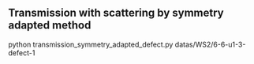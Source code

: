 ## Transmission with scattering by symmetry adapted method
python transmission_symmetry_adapted_defect.py datas/WS2/6-6-u1-3-defect-1 



